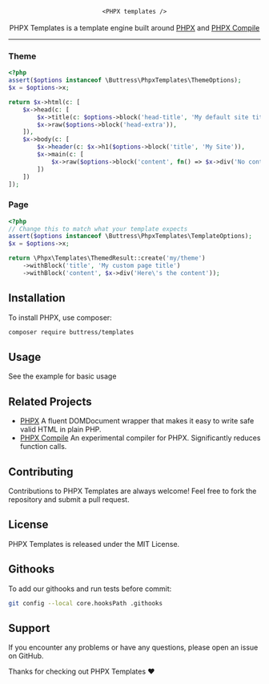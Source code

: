 <p align="center">
    <code lang="html">&lt;PHPX templates /&gt;</code><br><br>
    PHPX Templates is a template engine built around <a href="https://github.com/buttress/phpx">PHPX</a> and <a href="https://github.com/buttress/phpx-compile">PHPX Compile</a> 
</p>

---

### Theme
```php
<?php
assert($options instanceof \Buttress\PhpxTemplates\ThemeOptions);
$x = $options->x;

return $x->html(c: [
    $x->head(c: [
        $x->title(c: $options->block('head-title', 'My default site title')),
        $x->raw($options->block('head-extra')),
    ]),
    $x->body(c: [
        $x->header(c: $x->h1($options->block('title', 'My Site')),
        $x->main(c: [
            $x->raw($options->block('content', fn() => $x->div('No content provided.')))
        ])
    ])
]);
```

### Page

```php
<?php
// Change this to match what your template expects
assert($options instanceof \Buttress\PhpxTemplates\TemplateOptions);
$x = $options->x;

return \Phpx\Templates\ThemedResult::create('my/theme')
    ->withBlock('title', 'My custom page title')
    ->withBlock('content', $x->div('Here\'s the content'));
```

## Installation

To install PHPX, use composer:

```bash
composer require buttress/templates
```

## Usage

See the example for basic usage

## Related Projects
- [PHPX](https://github.com/buttress/phpx) A fluent DOMDocument wrapper that makes it easy to write safe valid HTML in plain PHP.
- [PHPX Compile](https://github.com/buttress/phpx-compile) An experimental compiler for PHPX. Significantly reduces function calls.


## Contributing

Contributions to PHPX Templates are always welcome! Feel free to fork the repository and submit a pull request.

## License

PHPX Templates is released under the MIT License.

## Githooks
To add our githooks and run tests before commit:
```bash
git config --local core.hooksPath .githooks
```

## Support

If you encounter any problems or have any questions, please open an issue on GitHub.

Thanks for checking out PHPX Templates ❤️